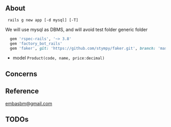 ## About

``` rails g new app [-d mysql] [-T]```

We will use mysql as DBMS, and will avoid test folder generic folder

```ruby
  gem 'rspec-rails', '~> 3.8'
  gem 'factory_bot_rails'
  gem 'faker', git: 'https://github.com/stympy/faker.git', branch: 'master'
```

- model `Product(code, name, price:decimal)`

## Concerns
## Reference
embasbm@gmail.com
## TODOs
